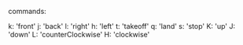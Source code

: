 commands:

  k: 'front'
  j: 'back'
  l: 'right'
  h: 'left'
  t: 'takeoff'
  q: 'land'
  s: 'stop'
  K: 'up'
  J: 'down'
  L: 'counterClockwise'
  H: 'clockwise'
